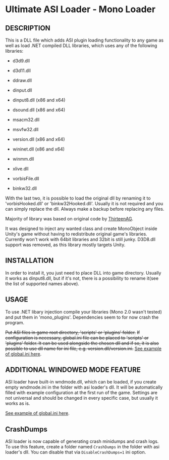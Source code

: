 # Ultimate ASI Loader - Mono Loader

## DESCRIPTION

This is a DLL file which adds ASI plugin loading functionality to any game as well as load .NET compiled DLL libraries, which uses any of the following libraries:

- d3d9.dll
- d3d11.dll
- ddraw.dll
- dinput.dll
- dinput8.dll (x86 and x64)
- dsound.dll (x86 and x64)
- msacm32.dll
- msvfw32.dll
- version.dll (x86 and x64)
- wininet.dll (x86 and x64)
- winmm.dll
- xlive.dll

- vorbisFile.dll
- binkw32.dll

With the last two, it is possible to load the original dll by renaming it to 'vorbisHooked.dll' or 'binkw32Hooked.dll'.
Usually it is not required and you can simply replace the dll. Always make a backup before replacing any files.

Majority of library was based on original code by [ThirteenAG](https://github.com/ThirteenAG/Ultimate-ASI-Loader).

It was designed to inject any wanted class and create MonoObject inside Unity's game without having to redistribute original game's libraries. Currently won't work with 64bit libraries and 32bit is still junky. D3D8.dll support was removed, as this library mostly targets Unity.

## INSTALLATION

In order to install it, you just need to place DLL into game directory. Usually it works as dinput8.dll, but if it's not, there is a possibility to rename it(see the list of supported names above).

## USAGE
To use .NET libary injection compile your libraries (Mono 2.0 wasn't tested) and put them in 'mono_plugins'. Dependencies seem to for now crash the program.

~~Put ASI files in game root directory, 'scripts' or 'plugins' folder.~~
~~If configuration is necessary, global.ini file can be placed to 'scripts' or 'plugins' folder. It can be used alongside the chosen dll and if so, it is also possible to use dll name for ini file, e.g. version.dll/version.ini.~~
[See example of global.ini here](https://github.com/ThirteenAG/Ultimate-ASI-Loader/blob/master/data/scripts/global.ini).

## ADDITIONAL WINDOWED MODE FEATURE

ASI loader have built-in wndmode.dll, which can be loaded, if you create empty wndmode.ini in the folder with asi loader's dll. It will be automatically filled with example configuration at the first run of the game. Settings are not universal and should be changed in every specific case, but usually it works as is.


[See example of global.ini here](https://github.com/ThirteenAG/Ultimate-ASI-Loader/blob/master/data/scripts/global.ini#L6).

## CrashDumps

ASI loader is now capable of generating crash minidumps and crash logs. To use this feature, create a folder named `CrashDumps` in the folder with asi loader's dll. You can disable that via `DisableCrashDumps=1` ini option.
